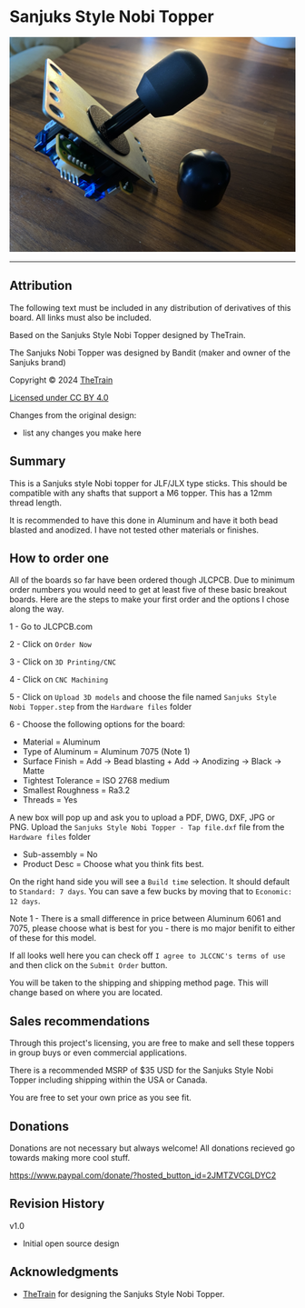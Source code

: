 # Sanjuks Style Nobi Topper
![Sanjuks Style Nobi Topper](Assets/Sanjuks_Style_Nobi_Topper.JPG)

---

## Attribution

The following text must be included in any distribution of derivatives of this board. All links must also be included.

Based on the Sanjuks Style Nobi Topper designed by TheTrain.

The Sanjuks Nobi Topper was designed by Bandit (maker and owner of the Sanjuks brand)

Copyright © 2024 [TheTrain](https://github.com/TheTrainGoes)

[Licensed under CC BY 4.0](https://creativecommons.org/licenses/by/4.0/)

Changes from the original design:
  - list any changes you make here


## Summary

This is a Sanjuks style Nobi topper for JLF/JLX type sticks.  This should be compatible with any shafts that support a M6 topper.  This has a 12mm thread length.

It is recommended to have this done in Aluminum and have it both bead blasted and anodized.  I have not tested other materials or finishes.


## How to order one

All of the boards so far have been ordered though JLCPCB.  Due to minimum order numbers you would need to get at least five of these basic breakout boards.  Here are the steps to make your first order and the options I chose along the way.

1 - Go to JLCPCB.com<br/>

2 - Click on `Order Now`<br/>

3 - Click on `3D Printing/CNC`<br/>

4 - Click on `CNC Machining`<br/>

5 - Click on `Upload 3D models` and choose the file named `Sanjuks Style Nobi Topper.step` from the `Hardware files` folder<br/>

6 - Choose the following options for the board:<br/>
- Material = Aluminum<br/>
- Type of Aluminum = Aluminum 7075 (Note 1)<br/>
- Surface Finish = Add -> Bead blasting + Add -> Anodizing -> Black -> Matte<br/>
- Tightest Tolerance = ISO 2768 medium<br/>
- Smallest Roughness = Ra3.2<br/>
- Threads = Yes<br/>

A new box will pop up and ask you to upload a PDF, DWG, DXF, JPG or PNG.  Upload the `Sanjuks Style Nobi Topper - Tap file.dxf` file from the `Hardware files` folder<br/>

- Sub-assembly = No<br/>
- Product Desc = Choose what you think fits best.<br/>

On the right hand side you will see a `Build time` selection.  It should default to `Standard: 7 days`.  You can save a few bucks by moving that to `Economic: 12 days`.<br/>

Note 1 - There is a small difference in price between Aluminum 6061 and 7075, please choose what is best for you - there is mo major benifit to either of these for this model.

If all looks well here you can check off `I agree to JLCCNC's terms of use` and then click on the `Submit Order` button.

You will be taken to the shipping and shipping method page.  This will change based on where you are located.


## Sales recommendations

Through this project's licensing, you are free to make and sell these toppers in group buys or even commercial applications.  

There is a recommended MSRP of $35 USD for the Sanjuks Style Nobi Topper including shipping within the USA or Canada.

You are free to set your own price as you see fit. 


## Donations

Donations are not necessary but always welcome!  All donations recieved go towards making more cool stuff.

https://www.paypal.com/donate/?hosted_button_id=2JMTZVCGLDYC2

## Revision History

v1.0
- Initial open source design

## Acknowledgments

- [TheTrain](https://github.com/TheTrainGoes) for designing the Sanjuks Style Nobi Topper.
